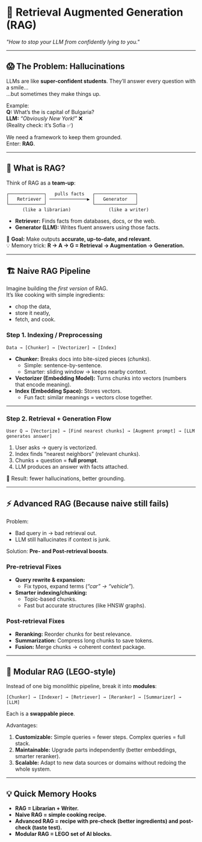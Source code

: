 
# 🚀 Retrieval Augmented Generation (RAG)  
*"How to stop your LLM from confidently lying to you."*

---

## 😱 The Problem: Hallucinations

LLMs are like **super-confident students**. They’ll answer every question with a smile…  
…but sometimes they make things up.  

Example:  
**Q:** What’s the is capital of Bulgaria?  
**LLM:** *“Obviously New York!”* ❌  
(Reality check: it’s Sofia ✅)

We need a framework to keep them grounded.  
Enter: **RAG**.

---

## 🧩 What is RAG?

Think of RAG as a **team-up**:

```
┌─────────────┐   pulls facts   ┌───────────────┐
│   Retriever │ ──────────────▶ │   Generator   │
└─────────────┘                 └───────────────┘
      (like a librarian)              (like a writer)
```

- **Retriever:** Finds facts from databases, docs, or the web.  
- **Generator (LLM):** Writes fluent answers using those facts.  

🎯 **Goal:** Make outputs **accurate, up-to-date, and relevant**.  
💡 Memory trick: **R → A → G = Retrieval → Augmentation → Generation.**

---

## 🏗️ Naive RAG Pipeline

Imagine building the *first version* of RAG.  
It’s like cooking with simple ingredients:  
- chop the data,  
- store it neatly,  
- fetch, and cook.  

### Step 1. Indexing / Preprocessing

```
Data → [Chunker] → [Vectorizer] → [Index]
```

- **Chunker:** Breaks docs into bite-sized pieces (*chunks*).  
  - Simple: sentence-by-sentence.  
  - Smarter: sliding window → keeps nearby context.  
- **Vectorizer (Embedding Model):** Turns chunks into vectors (numbers that encode meaning).  
- **Index (Embedding Space):** Stores vectors.  
  - Fun fact: similar meanings = vectors close together.

---

### Step 2. Retrieval + Generation Flow

```
User Q → [Vectorize] → [Find nearest chunks] → [Augment prompt] → [LLM generates answer]
```

1. User asks → query is vectorized.  
2. Index finds “nearest neighbors” (relevant chunks).  
3. Chunks + question = **full prompt**.  
4. LLM produces an answer with facts attached.

🎉 Result: fewer hallucinations, better grounding.

---

## ⚡ Advanced RAG (Because naive still fails)

Problem:  
- Bad query in → bad retrieval out.  
- LLM still hallucinates if context is junk.  

Solution: **Pre- and Post-retrieval boosts**.

### Pre-retrieval Fixes

- **Query rewrite & expansion:**  
  - Fix typos, expand terms (*“car” → “vehicle”*).  
- **Smarter indexing/chunking:**  
  - Topic-based chunks.  
  - Fast but accurate structures (like HNSW graphs).

### Post-retrieval Fixes

- **Reranking:** Reorder chunks for best relevance.  
- **Summarization:** Compress long chunks to save tokens.  
- **Fusion:** Merge chunks → coherent context package.

---

## 🧱 Modular RAG (LEGO-style)

Instead of one big monolithic pipeline, break it into **modules**:

```
[Chunker] → [Indexer] → [Retriever] → [Reranker] → [Summarizer] → [LLM]
```

Each is a **swappable piece**.

Advantages:  
1. **Customizable:** Simple queries = fewer steps. Complex queries = full stack.  
2. **Maintainable:** Upgrade parts independently (better embeddings, smarter reranker).  
3. **Scalable:** Adapt to new data sources or domains without redoing the whole system.

---

## 💡 Quick Memory Hooks

- **RAG = Librarian + Writer.**  
- **Naive RAG = simple cooking recipe.**  
- **Advanced RAG = recipe with pre-check (better ingredients) and post-check (taste test).**  
- **Modular RAG = LEGO set of AI blocks.**
